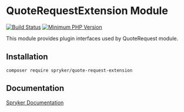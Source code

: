 # QuoteRequestExtension Module
[![Build Status](https://travis-ci.org/spryker/quote-request-extension.svg)](https://travis-ci.org/spryker/quote-request-extension)
[![Minimum PHP Version](https://img.shields.io/badge/php-%3E%3D%207.2-8892BF.svg)](https://php.net/)

This module provides plugin interfaces used by QuoteRequest module.

## Installation

```
composer require spryker/quote-request-extension
```

## Documentation

[Spryker Documentation](https://documentation.spryker.com/module_guide/overview.htm)
